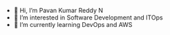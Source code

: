 - 👋 Hi, I’m Pavan Kumar Reddy N
- 👀 I’m interested in Software Development and ITOps
- 🌱 I’m currently learning DevOps and AWS

<!---
pavanreddy0611/pavanreddy0611 is a ✨ special ✨ repository because its `README.md` (this file) appears on your GitHub profile.
You can click the Preview link to take a look at your changes.
--->
